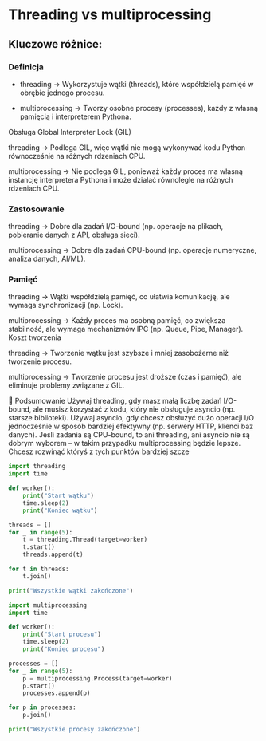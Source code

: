 # Threading vs multiprocessing

## Kluczowe różnice:
### Definicja

* threading → Wykorzystuje wątki (threads), które współdzielą pamięć w obrębie jednego procesu.

* multiprocessing → Tworzy osobne procesy (processes), każdy z własną pamięcią i interpreterem Pythona.

Obsługa Global Interpreter Lock (GIL)

threading → Podlega GIL, więc wątki nie mogą wykonywać kodu Python równocześnie na różnych rdzeniach CPU.

multiprocessing → Nie podlega GIL, ponieważ każdy proces ma własną instancję interpretera Pythona i może działać równolegle na różnych rdzeniach CPU.

### Zastosowanie

threading → Dobre dla zadań I/O-bound (np. operacje na plikach, pobieranie danych z API, obsługa sieci).

multiprocessing → Dobre dla zadań CPU-bound (np. operacje numeryczne, analiza danych, AI/ML).

### Pamięć

threading → Wątki współdzielą pamięć, co ułatwia komunikację, ale wymaga synchronizacji (np. Lock).

multiprocessing → Każdy proces ma osobną pamięć, co zwiększa stabilność, ale wymaga mechanizmów IPC (np. Queue, Pipe, Manager).
Koszt tworzenia

threading → Tworzenie wątku jest szybsze i mniej zasobożerne niż tworzenie procesu.

multiprocessing → Tworzenie procesu jest droższe (czas i pamięć), ale eliminuje problemy związane z GIL.


🔹 Podsumowanie
Używaj threading, gdy masz małą liczbę zadań I/O-bound, ale musisz korzystać z kodu, który nie obsługuje asyncio (np. starsze biblioteki).
Używaj asyncio, gdy chcesz obsłużyć dużo operacji I/O jednocześnie w sposób bardziej efektywny (np. serwery HTTP, klienci baz danych).
Jeśli zadania są CPU-bound, to ani threading, ani asyncio nie są dobrym wyborem – w takim przypadku multiprocessing będzie lepsze.
Chcesz rozwinąć któryś z tych punktów bardziej szcze


```python
import threading
import time

def worker():
    print("Start wątku")
    time.sleep(2)
    print("Koniec wątku")

threads = []
for _ in range(5):
    t = threading.Thread(target=worker)
    t.start()
    threads.append(t)

for t in threads:
    t.join()

print("Wszystkie wątki zakończone")

```

```python
import multiprocessing
import time

def worker():
    print("Start procesu")
    time.sleep(2)
    print("Koniec procesu")

processes = []
for _ in range(5):
    p = multiprocessing.Process(target=worker)
    p.start()
    processes.append(p)

for p in processes:
    p.join()

print("Wszystkie procesy zakończone")
```